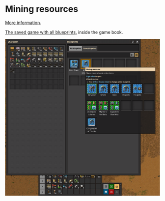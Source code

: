 # Mining resources

[More information](https://wiki.factorio.com/Mining).

[The saved game with all blueprints](../../../website/static/saves/AwesomeFactorio%20-%20Resources.zip), inside the game book.

![Blueprints in the game](../../_images/MiningResources/MiningResources.01.png)
